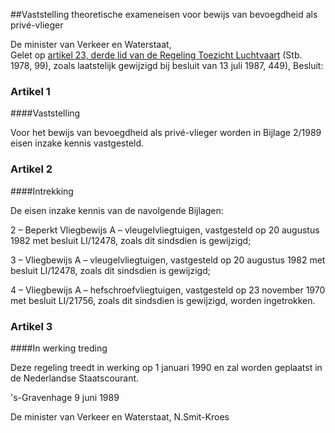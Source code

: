 <meta http-equiv='Content-Type' content='text/html; charset=utf-8' />

##Vaststelling theoretische exameneisen voor bewijs van bevoegdheid als privé-vlieger

De minister van Verkeer en Waterstaat,  
Gelet op [artikel 23, derde lid van de Regeling Toezicht Luchtvaart](../../../../../../../../../../../AMvB/regeling/toezicht/luchtvaart/BWBR0002309/README.md) (Stb. 1978, 99), zoals laatstelijk gewijzigd bij besluit van 13 juli 1987, 449),
Besluit:    

### Artikel  1  

####Vaststelling

Voor het bewijs van bevoegdheid als privé-vlieger worden in Bijlage 2/1989 eisen inzake kennis vastgesteld.  

### Artikel  2  

####Intrekking

De eisen inzake kennis van de navolgende Bijlagen: 

2 – Beperkt Vliegbewijs A – vleugelvliegtuigen, vastgesteld op 20 augustus 1982 met besluit LI/12478, zoals dit sindsdien is gewijzigd;  

3 – Vliegbewijs A – vleugelvliegtuigen, vastgesteld op 20 augustus 1982 met besluit LI/12478, zoals dit sindsdien is gewijzigd;  

4 – Vliegbewijs A – hefschroefvliegtuigen, vastgesteld op 23 november 1970 met besluit LI/21756, zoals dit sindsdien is gewijzigd, worden ingetrokken.    

### Artikel  3  

####In werking treding

Deze regeling treedt in werking op 1 januari 1990 en zal worden geplaatst in de Nederlandse Staatscourant.  

's-Gravenhage 
9 juni 1989    

De 
minister van Verkeer en Waterstaat, 
N.Smit-Kroes    
